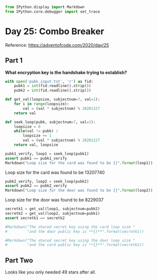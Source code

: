```python
from IPython.display import Markdown
from IPython.core.debugger import set_trace
```

# Day 25: Combo Breaker

Reference: https://adventofcode.com/2020/day/25

## Part 1

**What encryption key is the handshake trying to establish?**


```python
with open('pubk_input.txt', 'r') as fid:
    pubk1 = int(fid.readline().strip())
    pubk2 = int(fid.readline().strip())
```


```python
def get_val(loopsize, subjectnum=7, val=1):
    for i in range(loopsize):
        val = (val * subjectnum) % 20201227
    return val

def seek_loop(pubk, subjectnum=7, val=1):
    loopsize = 0
    while(val != pubk) :
        loopsize += 1
        val = (val * subjectnum) % 20201227
    return val, loopsize

```


```python
pubk1_verify, loop1 = seek_loop(pubk1)
assert pubk1 == pubk1_verify
Markdown("Loop size for the card was found to be {}".format(loop1))
```




Loop size for the card was found to be 13207740




```python
pubk2_verify, loop2 = seek_loop(pubk2)
assert pubk2 == pubk2_verify
Markdown("Loop size for the door was found to be {}".format(loop2))
```




Loop size for the door was found to be 8229037




```python
secretk1 = get_val(loop1, subjectnum=pubk2)
secretk2 = get_val(loop2, subjectnum=pubk1)
assert secretk1 == secretk2
```


```python
#Markdown("The shared secret key using the card loop size "
#         "and the door public key is **{}**".format(secretk1))
```


```python
#Markdown("The shared secret key using the door loop size "
#         "and the card public key is **{}**".format(secretk2))
```

## Part Two

Looks like you only needed 49 stars after all.


```python

```
